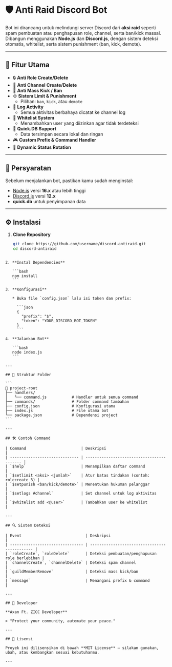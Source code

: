 # 🛡️ Anti Raid Discord Bot

Bot ini dirancang untuk melindungi server Discord dari **aksi raid** seperti spam pembuatan atau penghapusan role, channel, serta ban/kick massal.  
Dibangun menggunakan **Node.js** dan **Discord.js**, dengan sistem deteksi otomatis, whitelist, serta sistem punishment (ban, kick, demote).

---

## 🚀 Fitur Utama

- 🔒 **Anti Role Create/Delete**
- 🧱 **Anti Channel Create/Delete**
- 🚫 **Anti Mass Kick / Ban**
- ⚙️ **Sistem Limit & Punishment**
  - Pilihan: `ban`, `kick`, atau `demote`
- 📝 **Log Activity**
  - Semua aktivitas berbahaya dicatat ke channel log
- 👑 **Whitelist System**
  - Menambahkan user yang diizinkan agar tidak terdeteksi
- 💾 **Quick.DB Support**
  - Data tersimpan secara lokal dan ringan
- 🎮 **Custom Prefix & Command Handler**
- 💬 **Dynamic Status Rotation**

---

## 🧩 Persyaratan

Sebelum menjalankan bot, pastikan kamu sudah menginstal:

- [Node.js](https://nodejs.org/en/) versi **16.x** atau lebih tinggi  
- [Discord.js](https://discord.js.org/) versi **12.x**
- **quick.db** untuk penyimpanan data  

---

## ⚙️ Instalasi

1. **Clone Repository**
   ```bash
   git clone https://github.com/username/discord-antiraid.git
   cd discord-antiraid
````

2. **Instal Dependencies**

   ```bash
   npm install
   ```

3. **Konfigurasi**

   * Buka file `config.json` lalu isi token dan prefix:

     ```json
     {
       "prefix": "$",
       "token": "YOUR_DISCORD_BOT_TOKEN"
     }
     ```

4. **Jalankan Bot**

   ```bash
   node index.js
   ```

---

## 🧠 Struktur Folder

```
📁 project-root
├── handlers/
│   └── command.js           # Handler untuk semua command
├── commands/                # Folder command tambahan
├── config.json              # Konfigurasi utama
├── index.js                 # File utama bot
└── package.json             # Dependensi project
```

---

## 🛠️ Contoh Command

| Command                        | Deskripsi                                  |
| ------------------------------ | ------------------------------------------ |
| `$help`                        | Menampilkan daftar command                 |
| `$setlimit <aksi> <jumlah>`    | Atur batas tindakan (contoh: rolecreate 3) |
| `$setpunish <ban/kick/demote>` | Menentukan hukuman pelanggar               |
| `$setlogs #channel`            | Set channel untuk log aktivitas            |
| `$whitelist add <@user>`       | Tambahkan user ke whitelist                |

---

## 🔍 Sistem Deteksi

| Event                            | Deskripsi                                     |
| -------------------------------- | --------------------------------------------- |
| `roleCreate`, `roleDelete`       | Deteksi pembuatan/penghapusan role berlebihan |
| `channelCreate`, `channelDelete` | Deteksi spam channel                          |
| `guildMemberRemove`              | Deteksi mass kick/ban                         |
| `message`                        | Menangani prefix & command                    |

---

## 👥 Developer

**Axan Ft. ZICC Developer**

> "Protect your community, automate your peace."

---

## 📜 Lisensi

Proyek ini dilisensikan di bawah **MIT License** — silakan gunakan, ubah, atau kembangkan sesuai kebutuhanmu.

---
